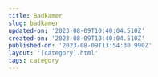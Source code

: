 ```yaml
---
title: Badkamer
slug: badkamer
updated-on: '2023-08-09T10:40:04.510Z'
created-on: '2023-08-09T10:40:04.510Z'
published-on: '2023-08-09T13:54:30.990Z'
layout: '[category].html'
tags: category
---
```



